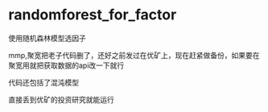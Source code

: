 # randomforest_for_factor
使用随机森林模型选因子

mmp,聚宽把老子代码删了，还好之前发过在优矿上，现在赶紧做备份，如果要在聚宽用就把获取数据的api改一下就行

代码还包括了混沌模型

直接丢到优矿的投资研究就能运行
